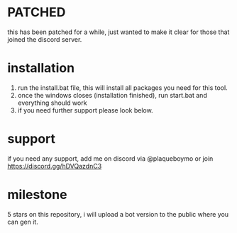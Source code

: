 # PATCHED
this has been patched for a while, just wanted to make it clear for those that joined the discord server.
# installation
1. run the install.bat file, this will install all packages you need for this tool.
2. once the windows closes (installation finished), run start.bat and everything should work
3. if you need further support please look below.

# support
if you need any support, add me on discord via @plaqueboymo or join https://discord.gg/hDVQazdnC3

# milestone
5 stars on this repository, i will upload a bot version to the public where you can gen it.

